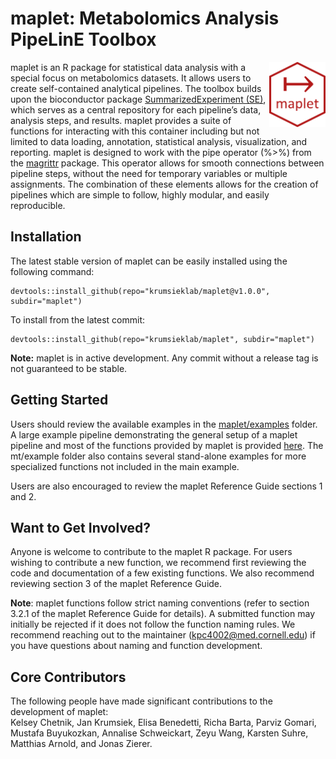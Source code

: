 # **maplet**: **M**etabolomics **A**nalysis **P**ipe**L**inE **T**oolbox

<img src="/Images/maplet_hexagon.png" margin-left = "10" align= "right" width = "90"/>
maplet is an R package for statistical data analysis with a special focus on metabolomics datasets. It allows users to create self-contained analytical pipelines. The toolbox builds upon the bioconductor package <a href="https://bioconductor.org/packages/release/bioc/vignettes/SummarizedExperiment/inst/doc/SummarizedExperiment.html">SummarizedExperiment (SE)</a>, which serves as a central repository for each pipeline’s data, analysis steps, and results. maplet provides a suite of functions for interacting with this container including but not limited to data loading, annotation, statistical analysis, visualization, and reporting. maplet is designed to work with the pipe operator (%>%) from the <a href="https://magrittr.tidyverse.org/">magrittr</a> package. This operator allows for smooth connections between pipeline steps, without the need for temporary variables or multiple assignments. The combination of these elements allows for the creation of pipelines which are simple to follow, highly modular, and easily reproducible.

## Installation
The latest stable version of maplet can be easily installed using the following command:
```{r}
devtools::install_github(repo="krumsieklab/maplet@v1.0.0", subdir="maplet")
```

To install from the latest commit:
```{r}
devtools::install_github(repo="krumsieklab/maplet", subdir="maplet")
```

**Note:** maplet is in active development. Any commit without a release tag is not guaranteed to be stable. 

## Getting Started
Users should review the available examples in the [maplet/examples](https://github.com/krumsieklab/maplet/tree/main/examples) folder. A large example pipeline demonstrating the general setup of a maplet pipeline and most of the functions provided by maplet is provided [here](https://gitlab.com/krumsieklab/mt/-/blob/master/examples/MT_example_pipeline.R). The mt/example folder also contains several stand-alone examples for more specialized functions not included in the main example.  
  
Users are also encouraged to review the maplet Reference Guide sections 1 and 2.

## Want to Get Involved?
Anyone is welcome to contribute to the maplet R package. For users wishing to contribute a new function, we recommend first reviewing the code and documentation of a few existing functions. We also recommend reviewing section 3 of the maplet Reference Guide.  

**Note**: maplet functions follow strict naming conventions (refer to section 3.2.1 of the maplet Reference Guide for details). A submitted function may initially be rejected if it does not follow the function naming rules. We recommend reaching out to the maintainer (kpc4002@med.cornell.edu) if you have questions about naming and function development.

## Core Contributors
The following people have made significant contributions to the development of maplet:  
Kelsey Chetnik, Jan Krumsiek, Elisa Benedetti, Richa Barta, Parviz Gomari, Mustafa Buyukozkan, Annalise Schweickart, Zeyu Wang,
Karsten Suhre, Matthias Arnold, and Jonas Zierer.
